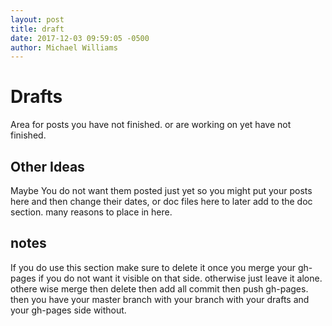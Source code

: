 ```yaml
---
layout: post
title: draft
date: 2017-12-03 09:59:05 -0500
author: Michael Williams
--- 
```

# Drafts

Area for posts you have not finished.
or are working on yet have not finished.

## Other Ideas

Maybe You do not want them posted just yet so you might put your posts here and then change their dates, or doc files here to later add to the doc section. many reasons to place in here.

## notes

If you do use this section make sure to delete it once you merge your gh-pages if you do not want it visible on that side. otherwise just leave it alone. othere wise merge then delete then add all commit then push gh-pages. then you have your master branch with your branch with your drafts and your gh-pages side without. 